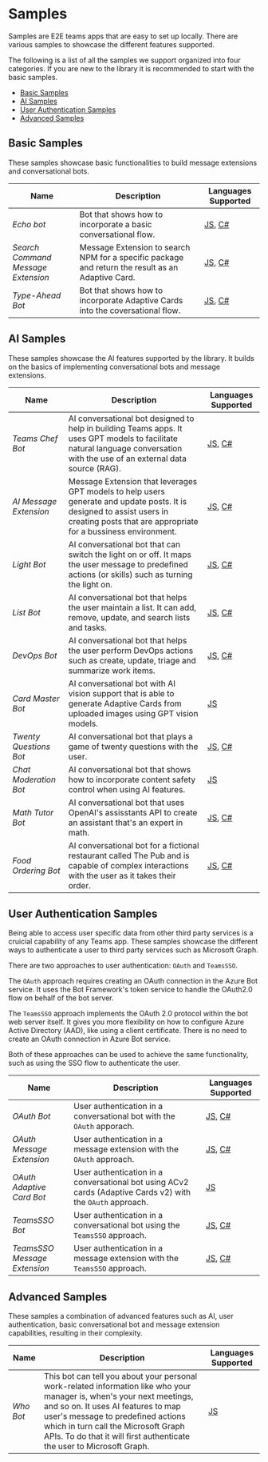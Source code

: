 # Samples

Samples are E2E teams apps that are easy to set up locally. There are various samples to showcase the different features supported.

The following is a list of all the samples we support organized into four categories. If you are new to the library it is recommended to start with the basic samples.

- [Basic Samples](#basic-samples)
- [AI Samples](#ai-samples)
- [User Authentication Samples](#user-authentication-samples)
- [Advanced Samples](#advanced-samples)

## Basic Samples

These samples showcase basic functionalities to build message extensions and conversational bots.

| Name                               | Description                                                                                       | Languages Supported                                                                                                                                                                                              |
| ---------------------------------- | ------------------------------------------------------------------------------------------------- | ---------------------------------------------------------------------------------------------------------------------------------------------------------------------------------------------------------------- |
| *Echo bot*                         | Bot that shows how to incorporate a basic conversational flow.                                    | [JS](https://github.com/microsoft/teams-ai/tree/main/js/samples/01.messaging.a.echoBot), [C#](https://github.com/microsoft/teams-ai/tree/main/dotnet/samples/01.messaging.echoBot)                               |
| *Search Command Message Extension* | Message Extension to search NPM for a specific package and return the result as an Adaptive Card. | [JS](https://github.com/microsoft/teams-ai/tree/main/js/samples/02.messageExtensions.a.searchCommand), [C#](https://github.com/microsoft/teams-ai/tree/main/dotnet/samples/02.messageExtensions.a.searchCommand) |
| *Type-Ahead Bot*                   | Bot that shows how to incorporate Adaptive Cards into the coversational flow.                     | [JS](https://github.com/microsoft/teams-ai/tree/main/js/samples/03.adaptiveCards.a.typeAheadBot), [C#](https://github.com/microsoft/teams-ai/tree/main/dotnet/samples/03.adaptiveCards.a.typeAheadBot)           |

## AI Samples

These samples showcase the AI features supported by the library. It builds on the basics of implementing conversational bots and message extensions.

| Name                   | Description                                                                                                                                                                             | Languages Supported                                                                                                                                                                                      |
| ---------------------- | --------------------------------------------------------------------------------------------------------------------------------------------------------------------------------------- | -------------------------------------------------------------------------------------------------------------------------------------------------------------------------------------------------------- |
| *Teams Chef Bot*       | AI conversational bot designed to help in building Teams apps. It uses GPT models to facilitate natural language conversation with the use of an external data source (RAG).            | [JS](https://github.com/microsoft/teams-ai/tree/main/js/samples/04.ai.a.teamsChefBot), [C#](https://github.com/microsoft/teams-ai/tree/main/dotnet/samples/04.ai.a.teamsChefBot)                         |
| *AI Message Extension* | Message Extension that leverages GPT models to help users generate and update posts. It is designed to assist users in creating posts that are appropriate for a bussiness environment. | [JS](https://github.com/microsoft/teams-ai/tree/main/js/samples/04.ai.b.messageExtensions.AI-ME), [C#](https://github.com/microsoft/teams-ai/tree/main/dotnet/samples/04.ai.b.messageExtensions.gptME)   |
| *Light Bot*            | AI conversational bot that can switch the light on or off. It maps the user message to predefined actions (or skills) such as turning the light on.                                     | [JS](https://github.com/microsoft/teams-ai/tree/main/js/samples/04.ai.c.actionMapping.lightBot), [C#](https://github.com/microsoft/teams-ai/tree/main/dotnet/samples/04.ai.c.actionMapping.lightBot)     |
| *List Bot*             | AI conversational bot that helps the user maintain a list. It can add, remove, update, and search lists and tasks.                                                                      | [JS](https://github.com/microsoft/teams-ai/tree/main/js/samples/04.ai.d.chainedActions.listBot), [C#](https://github.com/microsoft/teams-ai/tree/main/dotnet/samples/04.ai.d.chainedActions.listBot)     |
| *DevOps Bot*           | AI conversational bot that helps the user perform DevOps actions such as create, update, triage and summarize work items.                                                               | [JS](https://github.com/microsoft/teams-ai/tree/main/js/samples/04.ai.e.chainedActions.devOpsBot), [C#](https://github.com/microsoft/teams-ai/tree/main/dotnet/samples/04.ai.e.chainedActions.devOpsBot) |
| *Card Master Bot*      | AI conversational bot with AI vision support that is able to generate Adaptive Cards from uploaded images using GPT vision models.                                                      | [JS](https://github.com/microsoft/teams-ai/tree/main/js/samples/04.ai.f.vision.cardMaster)                                                                                                               |
| *Twenty Questions Bot* | AI conversational bot that plays a game of twenty questions with the user.                                                                                                              | [JS](https://github.com/microsoft/teams-ai/tree/main/js/samples/04.e.twentyQuestions), [C#](https://github.com/microsoft/teams-ai/tree/main/dotnet/samples/04.e.twentyQuestions)                         |
| *Chat Moderation Bot*  | AI conversational bot that shows how to incorporate content safety control when using AI features.                                                                                      | [JS](https://github.com/microsoft/teams-ai/tree/main/js/samples/05.chatModeration)                                                                                                                       |
| *Math Tutor Bot*       | AI conversational bot that uses OpenAI's assisstants API to create an assistant that's an expert in math.                                                                               | [JS](https://github.com/microsoft/teams-ai/tree/main/js/samples/06.assistants.a.mathBot), [C#](https://github.com/microsoft/teams-ai/tree/main/dotnet/samples/06.assistants.a.mathBot)                   |
| *Food Ordering Bot*    | AI conversational bot for a fictional restaurant called The Pub and is capable of complex interactions with the user as it takes their order.                                           | [JS](https://github.com/microsoft/teams-ai/tree/main/js/samples/06.assistants.b.orderBot), [C#](https://github.com/microsoft/teams-ai/tree/main/dotnet/samples/06.assistants.b.orderBot)                 |

## User Authentication Samples

Being able to access user specific data from other third party services is a cruicial capability of any Teams app. These samples showcase the different ways to authenticate a user to third party services such as Microsoft Graph.

There are two approaches to user authentication: `OAuth` and `TeamsSSO`.

The `OAuth` approach requires creating an OAuth connection in the Azure Bot service. It uses the Bot Framework's token service to handle the OAuth2.0 flow on behalf of the bot server.

The `TeamsSSO` approach implements the OAuth 2.0 protocol within the bot web server itself. It gives you more flexibility on how to configure Azure Active Directory (AAD), like using a client certificate. There is no need to create an OAuth connection in Azure Bot service.

Both of these approaches can be used to achieve the same functionality, such as using the SSO flow to authenticate the user.

| Name                         | Description                                                                                                 | Languages Supported                                                                                                                                                                                        |
| ---------------------------- | ----------------------------------------------------------------------------------------------------------- | ---------------------------------------------------------------------------------------------------------------------------------------------------------------------------------------------------------- |
| *OAuth Bot*                  | User authentication in a conversational bot with the `OAuth` apporach.                                      | [JS](https://github.com/microsoft/teams-ai/tree/main/js/samples/06.auth.oauth.bot), [C#](https://github.com/microsoft/teams-ai/tree/main/dotnet/samples/06.auth.oauth.bot)                                 |
| *OAuth Message Extension*    | User authentication in a message extension with the `OAuth` approach.                                       | [JS](https://github.com/microsoft/teams-ai/tree/main/js/samples/06.auth.oauth.messageExtension), [C#](https://github.com/microsoft/teams-ai/tree/main/dotnet/samples/06.auth.oauth.messageExtension)       |
| *OAuth Adaptive Card Bot*    | User authentication in a conversational bot using ACv2 cards (Adaptive Cards v2) with the `OAuth` approach. | [JS](https://github.com/microsoft/teams-ai/tree/main/js/samples/06.auth.oauth.adaptiveCard)                                                                                                                |
| *TeamsSSO Bot*               | User authentication in a conversational bot using the `TeamsSSO` approach.                                  | [JS](https://github.com/microsoft/teams-ai/tree/main/js/samples/06.auth.teamsSSO.bot), [C#](https://github.com/microsoft/teams-ai/tree/main/dotnet/samples/06.auth.teamsSSO.bot)                           |
| *TeamsSSO Message Extension* | User authentication in a message extension with the `TeamsSSO` approach.                                    | [JS](https://github.com/microsoft/teams-ai/tree/main/js/samples/06.auth.teamsSSO.messageExtension), [C#](https://github.com/microsoft/teams-ai/tree/main/dotnet/samples/06.auth.teamsSSO.messageExtension) |

## Advanced Samples

These samples a combination of advanced features such as AI, user authentication, basic conversational bot and message extension capabilities, resulting in their complexity.

| Name      | Description                                                                                                                                                                                                                                                                                                        | Languages Supported                                                        |
| --------- | ------------------------------------------------------------------------------------------------------------------------------------------------------------------------------------------------------------------------------------------------------------------------------------------------------------------ | -------------------------------------------------------------------------- |
| *Who Bot* | This bot can tell you about your personal work-related information like who your manager is, when's your next meetings, and so on. It uses AI features to map user's message to predefined actions which in turn call the Microsoft Graph APIs. To do that it will first authenticate the user to Microsoft Graph. | [JS](https://github.com/microsoft/teams-ai/tree/main/js/samples/07.whoBot) |
